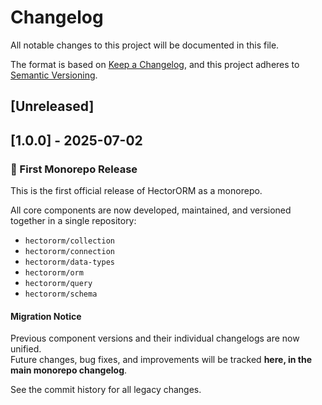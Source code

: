 # Changelog

All notable changes to this project will be documented in this file.

The format is based on [Keep a Changelog](https://keepachangelog.com/en/1.1.0/),
and this project adheres to [Semantic Versioning](https://semver.org/spec/v2.0.0.html).

## [Unreleased]

## [1.0.0] - 2025-07-02

### 🚀 First Monorepo Release

This is the first official release of HectorORM as a monorepo.

All core components are now developed, maintained, and versioned together in a single repository:

- `hectororm/collection`
- `hectororm/connection`
- `hectororm/data-types`
- `hectororm/orm`
- `hectororm/query`
- `hectororm/schema`

#### Migration Notice

Previous component versions and their individual changelogs are now unified.  
Future changes, bug fixes, and improvements will be tracked **here, in the main monorepo changelog**.

See the commit history for all legacy changes.
